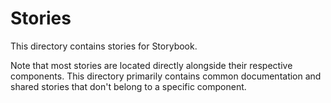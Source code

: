 # Stories

This directory contains stories for Storybook.

Note that most stories are located directly alongside their respective components. This directory primarily contains common documentation and shared stories that don't belong to a specific component.

